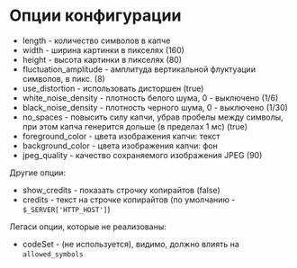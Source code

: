 # Опции конфигурации

- length - количество символов в капче
- width - ширина картинки в пикселях (160)
- height - высота картинки в пикселях (80)
- fluctuation_amplitude - амплитуда вертикальной флуктуации символов, в пикс. (8)
- use_distortion - использовать дисторшен (true)
- white_noise_density - плотность белого шума, 0 - выключено (1/6)
- black_noise_density - плотность черного шума, 0 - выключено (1/30)
- no_spaces - повысить силу капчи, убрав пробелы между символы, при этом капча генерится дольше (в пределах 1 мс) (true)
- foreground_color - цвета изображения капчи: текст
- background_color - цвета изображения капчи: фон
- jpeg_quality - качество сохраняемого изображения JPEG (90)

Другие опции:

- show_credits - показать строчку копирайтов (false)
- credits - текст на строчке копирайтов (по умолчанию - `$_SERVER['HTTP_HOST']`)

Легаси опции, которые не реализованы:

- codeSet - (не используется), видимо, должно влиять на `allowed_symbols`


